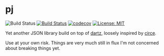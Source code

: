 
# pj

![Build Status](https://github.com/cranst0n/pj/actions/workflows/main.yml/badge.svg)
<a href="https://github.com/cranst0n/pj/actions"><img src="https://github.com/cranst0n/pj/workflows/main.yml/badge.svg" alt="Build Status"></a>
<a href="https://codecov.io/gh/cranst0n/pj"><img src="https://codecov.io/gh/cranst0n/pj/branch/main/graph/badge.svg" alt="codecov"></a>
<a href="https://opensource.org/licenses/MIT"><img src="https://img.shields.io/badge/license-MIT-green.svg" alt="License: MIT"></a>

Yet another JSON library build on top of [dartz](https://pub.dev/packages/dartz), loosely inspired by [circe](https://circe.github.io/circe/).

Use at your own risk. Things are very much still in flux I'm not concerned about breaking things yet.

